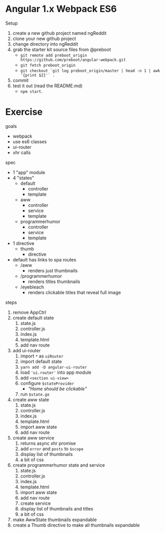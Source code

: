 # Angular 1.x Webpack ES6

Setup

1. create a new github project named ngReddit
1. clone your new github project
1. change directory into ngReddit
1. grab the starter kit source files from @preboot
    - `git remote add preboot_origin https://github.com/preboot/angular-webpack.git`
    - `git fetch preboot_origin`
    - ```git checkout `git log preboot_origin/master | head -n 1 | awk '{print $2}'` .```
1. commit
1. test it out (read the README.md)
    - `npm start`.

# Exercise

goals

- webpack
- use es6 classes
- ui-router
- xhr calls

spec

- 1 "app" module
- 4 "states"
    - default
        - controller
        - template
    - aww
        - controller
        - service
        - template
    - programmerhumor
        - controller
        - service
        - template
- 1 directive
    - thumb
        - directive
- default has links to spa routes
    - /aww
        - renders just thumbnails
    - /programmerhumor
        - renders titles thumbnails
    - /eyebleach
        - renders clickable titles that reveal full image

steps

1. remove AppCtrl
1. create default state
    1. state.js
    1. controller.js
    1. index.js
    1. template.html
    1. add nav route
1. add ui-router
    1. import `*` as `uiRouter`
    1. import default state
    1. `yarn add -D angular-ui-router`
    1. load `'ui.router'` into app module
    1. add `<section ui-view>`
    1. configure `$stateProvider`
        - _"Home should be clickable"_
    1. run `$state.go`
1. create aww state
    1. state.js
    1. controller.js
    1. index.js
    1. template.html
    1. import aww state
    1. add nav route
1. create aww service
    1. returns async xhr promise
    1. add `error` and `posts` to `$scope`
    1. display list of thumbnails
    1. a bit of css
1. create programmerhumor state and service
    1. state.js
    1. controller.js
    1. index.js
    1. template.html
    1. import aww state
    1. add nav route
    1. create service
    1. display list of thumbnails and titles
    1. a bit of css
1. make AwwState thumbnails expandable
1. create a Thumb directive to make all thumbnails expandable

